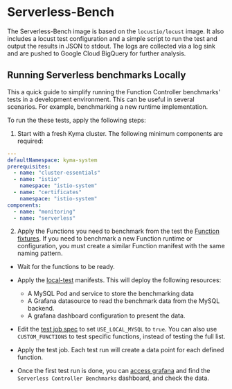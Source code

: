 # Serverless-Bench

The Serverless-Bench image is based on the `locustio/locust` image. It also includes a locust test configuration and a simple script to run the test and output the results in JSON to stdout. The logs are collected via a log sink and are pushed to Google Cloud BigQuery for further analysis.  


## Running Serverless benchmarks Locally

This a quick guide to simplify running the Function Controller benchmarks' tests in a development environment. This can be useful in several scenarios. For example, benchmarking a new runtime implementation.

To run the these tests, apply the following steps:

1. Start with a fresh Kyma cluster. The following minimum components are required:
```yaml
---
defaultNamespace: kyma-system
prerequisites:
  - name: "cluster-essentials"
  - name: "istio"
    namespace: "istio-system"
  - name: "certificates"
    namespace: "istio-system"
components:
  - name: "monitoring"
  - name: "serverless"
```

2. Apply the Functions you need to benchmark from the test the [Function fixtures](./fixtures/functions/). If you need to benchmark a new Function runtime or configuration, you must create a similar Function manifest with the same naming pattern. 

- Wait for the functions to be ready.
- Apply the [local-test](./fixtures/local-test/) manifests. This will deploy the following resources:
    - A MySQL Pod and service to store the benchmarking data
    - A Grafana datasource to read the benchmark data from the MySQL backend.
    - A grafana dashboard configuration to present the data.
- Edit the [test job spec](./fixtures/serverless-benchmark-job.yaml) to set `USE_LOCAL_MYSQL` to `true`. You can also use `CUSTOM_FUNCTIONS` to test specific functions, instead of testing the full list.
- Apply the test job. Each test run will create a data point for each defined function.

- Once the first test run is done, you can [access grafana](https://kyma-project.io/docs/kyma/latest/04-operation-guides/security/sec-06-access-expose-kiali-grafana#access-kiali-grafana-and-jaeger) and find the `Serverless Controller Benchmarks` dashboard, and check the data.